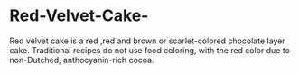 # Red-Velvet-Cake-


Red velvet cake is a red ,red and brown or scarlet-colored chocolate layer cake. Traditional recipes do not use food coloring, with the red color due to non-Dutched, anthocyanin-rich cocoa.

